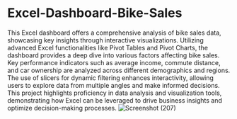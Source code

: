 # Excel-Dashboard-Bike-Sales
This Excel dashboard offers a comprehensive analysis of bike sales data, showcasing key insights through interactive visualizations. Utilizing advanced Excel functionalities like Pivot Tables and Pivot Charts, the dashboard provides a deep dive into various factors affecting bike sales. Key performance indicators such as average income, commute distance, and car ownership are analyzed across different demographics and regions. The use of slicers for dynamic filtering enhances interactivity, allowing users to explore data from multiple angles and make informed decisions. This project highlights proficiency in data analysis and visualization tools, demonstrating how Excel can be leveraged to drive business insights and optimize decision-making processes.
![Screenshot (207)](https://github.com/AbhishekSuneja/Excel-Dashboard-Bike-Sales/assets/136248049/4aa5ad17-47b9-46c0-b25d-aed58ff829dc)


